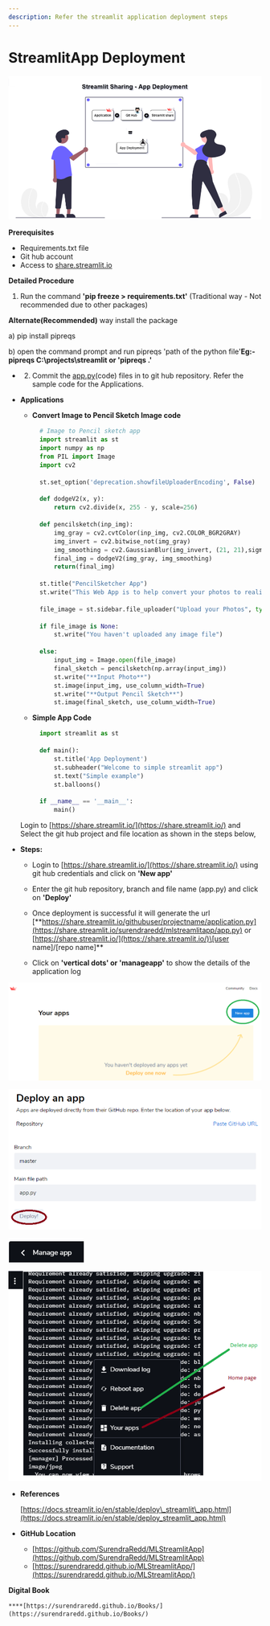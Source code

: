 ```yaml
---
description: Refer the streamlit application deployment steps
---
```


# StreamlitApp Deployment



![Flow](../.gitbook/assets/flow.png)

**Prerequisites**

* Requirements.txt file
* Git hub account
* Access to [share.streamlit.io](http://share.streamlit.io/)

**Detailed Procedure**

1. Run the command **'pip freeze &gt; requirements.txt'** \(Traditional way - Not recommended due to other packages\) 

**Alternate\(Recommended\)** way install the package 

a\) pip install pipreqs 

b\) open the command prompt and run pipreqs 'path of the python file'**Eg:- pipreqs C:\projects\streamlit or 'pipreqs .\'** 

* 2. Commit the [app.py](http://app.py/)\(code\) files in to git hub repository. Refer the sample code for the Applications.



* **Applications**

  * **Convert Image to Pencil Sketch Image code**

    ```python
      # Image to Pencil sketch app
      import streamlit as st
      import numpy as np
      from PIL import Image
      import cv2

      st.set_option('deprecation.showfileUploaderEncoding', False)

      def dodgeV2(x, y):
          return cv2.divide(x, 255 - y, scale=256)

      def pencilsketch(inp_img):
          img_gray = cv2.cvtColor(inp_img, cv2.COLOR_BGR2GRAY)
          img_invert = cv2.bitwise_not(img_gray)
          img_smoothing = cv2.GaussianBlur(img_invert, (21, 21),sigmaX=0, sigmaY=0)
          final_img = dodgeV2(img_gray, img_smoothing)
          return(final_img)

      st.title("PencilSketcher App")
      st.write("This Web App is to help convert your photos to realistic Pencil Sketches")

      file_image = st.sidebar.file_uploader("Upload your Photos", type=['jpeg','jpg','png'])

      if file_image is None:
          st.write("You haven't uploaded any image file")

      else:
          input_img = Image.open(file_image)
          final_sketch = pencilsketch(np.array(input_img))
          st.write("**Input Photo**")
          st.image(input_img, use_column_width=True)
          st.write("**Output Pencil Sketch**")
          st.image(final_sketch, use_column_width=True)
    ```

  * **Simple App Code**

    ```python
      import streamlit as st

      def main():
          st.title('App Deployment')
          st.subheader("Welcome to simple streamlit app")
          st.text("Simple example")
          st.balloons()

      if __name__ == '__main__':    
          main()
    ```

  Login to [https://share.streamlit.io/](https://share.streamlit.io/) and Select the git hub project and file location as shown in the steps below,

* **Steps:**

  * Login to [https://share.streamlit.io/](https://share.streamlit.io/) using git hub credentials and click on **'New app'**



  * Enter the git hub repository, branch and file name \(app.py\) and click on **'Deploy'**

  * Once deployment is successful it will generate the url [\*\*https://share.streamlit.io/githubuser/projectname/application.py](https://share.streamlit.io/surendraredd/mlstreamlitapp/app.py) or [https://share.streamlit.io/](https://share.streamlit.io/)\[user name\]/\[repo name\]\*\*



  * Click on **'vertical dots' or 'manageapp'** to show the details of the application log

![](../.gitbook/assets/untitled.png)

![](../.gitbook/assets/untitled-1.png)

![](../.gitbook/assets/untitled-2.png)

![](../.gitbook/assets/untitled-3.png)

* **References**

  [https://docs.streamlit.io/en/stable/deploy\_streamlit\_app.html](https://docs.streamlit.io/en/stable/deploy_streamlit_app.html)



* **GitHub Location**
  * [https://github.com/SurendraRedd/MLStreamlitApp](https://github.com/SurendraRedd/MLStreamlitApp)
  * [https://surendraredd.github.io/MLStreamlitApp/](https://surendraredd.github.io/MLStreamlitApp/)

**Digital Book**

    ****[https://surendraredd.github.io/Books/](https://surendraredd.github.io/Books/)

